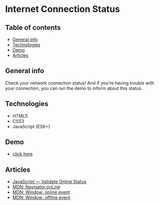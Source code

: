 # Internet Connection Status

## Table of contents
* [General info](#general-info)
* [Technologies](#technologies)
* [Demo](#demo)
* [Articles](#articles)

## General info

Check your network connection status! And if you're having trouble with your connection, you can run the demo to inform about this status.

## Technologies

* HTML5
* CSS3
* JavaScript (ES6+)

## Demo

- [click here](https://mikulew.github.io/js-internet-connection-status/)

## Articles
- [JavaScript — Validate Online Status](https://javascript.plainenglish.io/javascript-validate-online-status-7e195b6a89a8)
- [MDN: Navigator.onLine](https://developer.mozilla.org/en-US/docs/Web/API/Navigator/onLine)
- [MDN: Window: online event](https://developer.mozilla.org/en-US/docs/Web/API/Window/online_event)
- [MDN: Window: offline event](https://developer.mozilla.org/en-US/docs/Web/API/Window/offline_event)